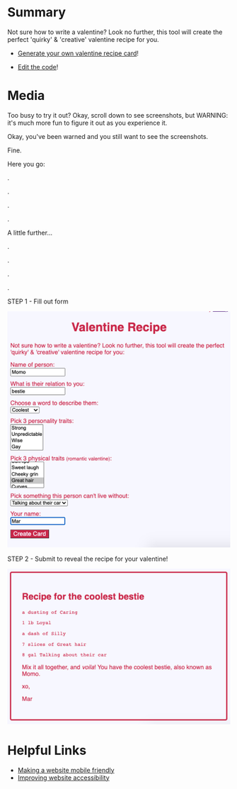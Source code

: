 # Summary

Not sure how to write a valentine? Look no further, this tool will create the perfect 'quirky' & 'creative' valentine recipe for you.

- [Generate your own valentine recipe card](https://marley.github.io/valentine-recipe/)!

- [Edit the code](https://codepen.io/javanaut/pen/VwmPGYM)!

# Media

Too busy to try it out? Okay, scroll down to see screenshots, but WARNING: it's much more fun to figure it out as you experience it.

Okay, you've been warned and you still want to see the screenshots.

Fine.

Here you go:

.

.

.

.

A little further...

.

.

.

.

STEP 1 - Fill out form

![Step 1, filling out form](https://github.com/marley/valentine-recipe/blob/master/images/form.png)

STEP 2 - Submit to reveal the recipe for your valentine!

![Step 2, output](https://github.com/marley/valentine-recipe/blob/master/images/generated-card.png)

# Helpful Links

- [Making a website mobile friendly](https://developer.mozilla.org/en-US/docs/Learn/CSS/CSS_layout/Responsive_Design)
- [Improving website accessibility](https://developer.mozilla.org/en-US/docs/Learn/Accessibility/HTML)
